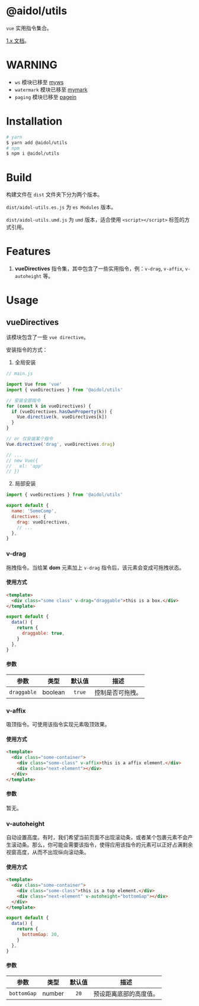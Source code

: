 # @aidol/utils

`vue` 实用指令集合。

<a href="https://github.com/yisibell/aidol-utils/tree/1.x">1.x 文档</a>。

# WARNING

- `ws` 模块已移至 <a href="https://github.com/yisibell/myws" target="_blank">myws</a>
- `watermark` 模块已移至 <a href="https://github.com/yisibell/mymark" target="_blank">mymark</a>
- `paging` 模块已移至 <a href="https://github.com/yisibell/pagein" target="_blank">pagein</a>

# Installation

```bash
# yarn
$ yarn add @aidol/utils
# npm
$ npm i @aidol/utils
```

# Build

构建文件在 `dist` 文件夹下分为两个版本。

`dist/aidol-utils.es.js` 为 `es Modules` 版本。

`dist/aidol-utils.umd.js` 为 `umd` 版本，适合使用 `<script></script>` 标签的方式引用。

# Features

1.  **vueDirectives** 指令集，其中包含了一些实用指令，例：`v-drag`, `v-affix`, `v-autoheight` 等。

# Usage

## vueDirectives

该模块包含了一些 `vue directive`。

安装指令的方式：

1. 全局安装

```js
// main.js

import Vue from 'vue'
import { vueDirectives } from '@aidol/utils'

// 安装全部指令
for (const k in vueDirectives) {
  if (vueDirectives.hasOwnProperty(k)) {
    Vue.directive(k, vueDirectives[k])
  }
}

// or 仅安装某个指令
Vue.directive('drag', vueDirectives.drag)

// ...
// new Vue({
//   el: 'app'
// })
```

2. 局部安装

```js
import { vueDirectives } from '@aidol/utils'

export default {
  name: 'SomeComp',
  directives: {
    drag: vueDirectives,
    // ...
  },
}
```

### v-drag

拖拽指令。当给某 **dom** 元素加上 `v-drag` 指令后，该元素会变成可拖拽状态。

#### 使用方式

```html
<template>
  <div class="some class" v-drag="draggable">this is a box.</div>
</template>
```

```js
export default {
  data() {
    return {
      draggable: true,
    }
  },
}
```

#### 参数

|    参数     |  类型   | 默认值 |       描述       |
| :---------: | :-----: | :----: | :--------------: |
| `draggable` | boolean | `true` | 控制是否可拖拽。 |

### v-affix

吸顶指令。可使用该指令实现元素吸顶效果。

#### 使用方式

```html
<template>
  <div class="some-container">
    <div class="some-class" v-affix>this is a affix element.</div>
    <div class="next-element"></div>
  </div>
</template>
```

#### 参数

暂无。

### v-autoheight

自动设置高度。有时，我们希望当前页面不出现滚动条，或者某个包裹元素不会产生滚动条。那么，你可能会需要该指令，使得应用该指令的元素可以正好占满剩余视窗高度，从而不出现纵向滚动条。

#### 使用方式

```html
<template>
  <div class="some-container">
    <div class="some-class">this is a top element.</div>
    <div class="next-element" v-autoheight="bottomGap"></div>
  </div>
</template>
```

```js
export default {
  data() {
    return {
      bottomGap: 20,
    }
  },
}
```

#### 参数

|    参数     |  类型  | 默认值 |          描述          |
| :---------: | :----: | :----: | :--------------------: |
| `bottomGap` | number |  `20`  | 预设距离底部的高度值。 |